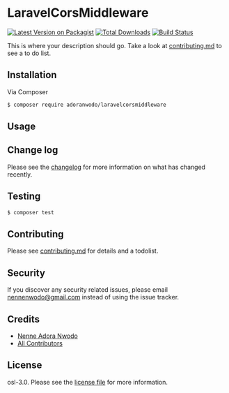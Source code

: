 # LaravelCorsMiddleware

[![Latest Version on Packagist][ico-version]][link-packagist]
[![Total Downloads](https://poser.pugx.org/adoranwodo/laravel-cors-middleware/downloads)](https://packagist.org/packages/adoranwodo/laravelcorsmiddleware)
[![Build Status](https://semaphoreci.com/api/v1/adoranwodo/laravel-cors-middleware/branches/master/shields_badge.svg)](https://semaphoreci.com/adoranwodo/laravel-cors-middleware)

This is where your description should go. Take a look at [contributing.md](contributing.md) to see a to do list.

## Installation

Via Composer

``` bash
$ composer require adoranwodo/laravelcorsmiddleware
```

## Usage

## Change log

Please see the [changelog](changelog.md) for more information on what has changed recently.

## Testing

``` bash
$ composer test
```

## Contributing

Please see [contributing.md](contributing.md) for details and a todolist.

## Security

If you discover any security related issues, please email nennenwodo@gmail.com instead of using the issue tracker.

## Credits

- [Nenne Adora Nwodo][link-author]
- [All Contributors][link-contributors]

## License

osl-3.0. Please see the [license file](license.md) for more information.

[ico-version]: https://img.shields.io/packagist/v/adoranwodo/laravelcorsmiddleware.svg?style=flat-square
[ico-downloads]: https://img.shields.io/packagist/dt/adoranwodo/laravelcorsmiddleware.svg?style=flat-square
[ico-travis]: https://img.shields.io/travis/adoranwodo/laravelcorsmiddleware/master.svg?style=flat-square
[ico-styleci]: https://styleci.io/repos/12345678/shield

[link-packagist]: https://packagist.org/packages/adoranwodo/laravelcorsmiddleware
[link-downloads]: https://packagist.org/packages/adoranwodo/laravelcorsmiddleware
[link-travis]: https://travis-ci.org/adoranwodo/laravelcorsmiddleware
[link-styleci]: https://styleci.io/repos/12345678
[link-author]: https://github.com/adoranwodo
[link-contributors]: ../../contributors]
